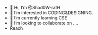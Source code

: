 - 👋 Hi, I’m @Shad0W-ratH
- 👀 I’m interested in CODING&DESIGNING.
- 🌱 I’m currently learning CSE
- 💞️ I’m looking to collaborate on ....
- Reach

<!---
Shad0W-ratH/Shad0W-ratH is a ✨ special ✨ repository because its `README.md` (this file) appears on your GitHub profile.
You can click the Preview link to take a look at your changes.
--->

